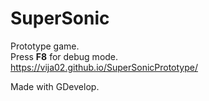 # SuperSonic

Prototype game.  
Press **F8** for debug mode.  
https://vija02.github.io/SuperSonicPrototype/

Made with GDevelop.
